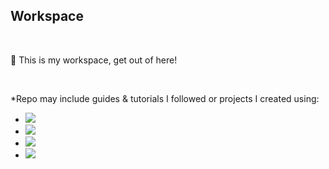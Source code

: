 ## Workspace

</br>

👀 This is my workspace, get out of here!

</br>

*Repo may include guides & tutorials I followed or projects I created using:

* <img src="https://user-images.githubusercontent.com/50717030/164969611-fcd">

* <img src="https://user-images.githubusercontent.com/50717030/164969558-923">

* <img src="https://user-images.githubusercontent.com/50717030/164969580-670">

* <img src="https://user-images.githubusercontent.com/50717030/164969582-e01">

